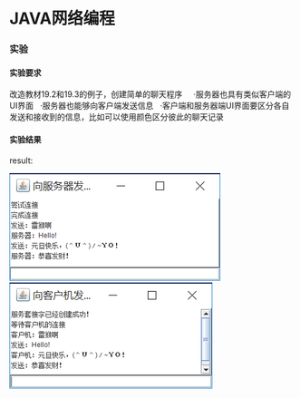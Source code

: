 # JAVA网络编程
### 实验
#### 实验要求  

改造教材19.2和19.3的例子，创建简单的聊天程序    
·服务器也具有类似客户端的UI界面  
·服务器也能够向客户端发送信息  
·客户端和服务器端UI界面要区分各自发送和接收到的信息，比如可以使用颜色区分彼此的聊天记录

#### 实验结果  
result:   

![image](https://raw.githubusercontent.com/wusanmao23333/LearningJAVA/master/img/client.png)  
![image](https://raw.githubusercontent.com/wusanmao23333/LearningJAVA/master/img/server.png)  


